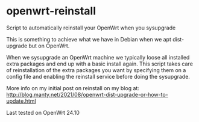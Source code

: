 # openwrt-reinstall
Script to automatically reinstall your OpenWrt when you sysupgrade

This is something to achieve what we have in Debian when we apt dist-upgrade
but on OpenWrt.

When we sysupgrade an OpenWrt machine we typically loose all installed extra
packages and end up with a basic install again. This script takes care of
reinstallation of the extra packages you want by specifying them on a config
file and enabling the reinstall service before doing the sysupgrade.

More info on my initial post on reinstall on my blog at:
http://blog.manty.net/2021/08/openwrt-dist-upgrade-or-how-to-update.html

Last tested on OpenWrt 24.10
